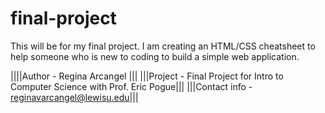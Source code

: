 # final-project
This will be for my final project. I am creating an HTML/CSS cheatsheet to help someone who is new to coding to build a simple web application.



||||Author - Regina Arcangel |||
|||Project - Final Project for Intro to Computer Science with Prof. Eric Pogue|||
|||Contact info - reginavarcangel@lewisu.edu|||
